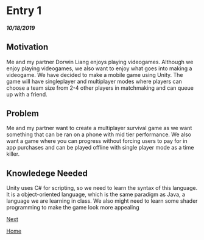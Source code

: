 # Entry 1
##### 10/18/2019

## Motivation

Me and my partner Dorwin Liang enjoys playing videogames. Although we enjoy playing videogames, we also want to enjoy what goes into making a videogame. We have decided to make a mobile game using Unity.
The game will have singleplayer and multiplayer modes where players can choose a team size from 2-4 other players in matchmaking and can queue up with a friend.

## Problem

Me and my partner want to create a multiplayer survival game as we want something that can be ran on a phone with mid tier performance. We also want a game where you can progress without forcing users to pay for in app purchases and can be played offline with single player mode as a time killer.

## Knowledege Needed

Unity uses C# for scripting, so we need to learn the syntax of this language. It is a object-oriented language, which is the same paradigm as Java, a language we are learning in class. We also might need to learn some shader programming to make the game look more appealing

[Next](entry02.md)

[Home](../README.md)